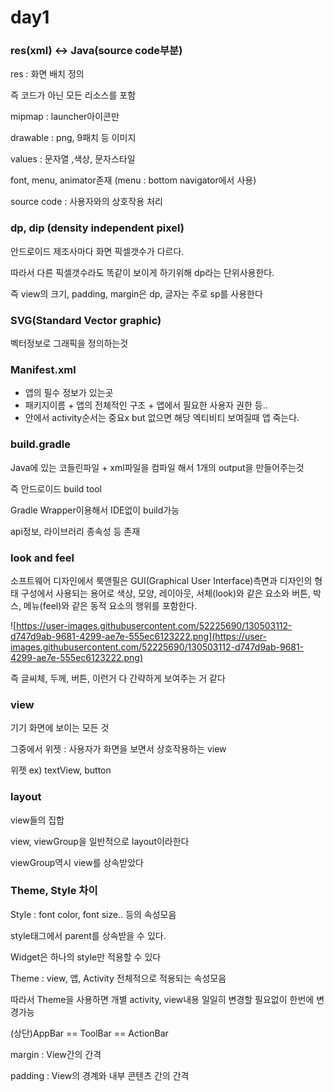 # day1

### **res(xml) ↔ Java(source code부분)**

res : 화면 배치 정의

즉 코드가 아닌 모든 리소스를 포함

mipmap : launcher아이콘만

drawable : png, 9패치 등 이미지

values : 문자열 ,색상, 문자스타일

font, menu, animator존재 (menu : bottom navigator에서 사용)

source code : 사용자와의 상호작용 처리

### dp, dip (density independent pixel)

안드로이드 제조사마다 화면 픽셀갯수가 다르다.

따라서 다른 픽셀갯수라도 똑같이 보이게 하기위해 dp라는 단위사용한다.

즉 view의 크기, padding, margin은 dp, 글자는 주로 sp를 사용한다

### **SVG(Standard Vector graphic)**

벡터정보로 그래픽을 정의하는것

### **Manifest.xml**

- 앱의 필수 정보가 있는곳
- 패키지이름 + 앱의 전체적인 구조 + 앱에서 필요한 사용자 권한 등..
- 안에서 activity순서는 중요x but 없으면 해당 엑티비티 보여질때 앱 죽는다.

### build.gradle

Java에 있는 코들린파일 + xml파일을 컴파일 해서 1개의 output을 만들어주는것

즉 안드로이드 build tool

Gradle Wrapper이용해서 IDE없이 build가능

api정보, 라이브러리 종속성 등 존재

### **look and feel**

소프트웨어 디자인에서 룩앤필은 GUI(Graphical User Interface)측면과 디자인의 형태 구성에서 사용되는 용어로 색상, 모양, 레이아웃, 서체(look)와 같은 요소와 버튼, 박스, 메뉴(feel)와 같은 동적 요소의 행위를 포함한다.

![https://user-images.githubusercontent.com/52225690/130503112-d747d9ab-9681-4299-ae7e-555ec6123222.png](https://user-images.githubusercontent.com/52225690/130503112-d747d9ab-9681-4299-ae7e-555ec6123222.png)

즉 글씨체, 두께, 버튼, 이런거 다 간략하게 보여주는 거 같다

### **view**

기기 화면에 보이는 모든 것

그중에서 위젯 : 사용자가 화면을 보면서 상호작용하는 view

위젯 ex) textView, button

### **layout**

view들의 집합

view, viewGroup을 일반적으로 layout이라한다

viewGroup역시 view를 상속받았다

### **Theme, Style 차이**

Style : font color, font size.. 등의 속성모음

style태그에서 parent를 상속받을 수 있다.

Widget은 하나의 style만 적용할 수 있다

Theme : view, 앱, Activity 전체적으로 적용되는 속성모음

따라서 Theme을 사용하면 개별 activity, view내용 일일히 변경할 필요없이 한번에 변경가능

(상단)AppBar == ToolBar == ActionBar

margin : View간의 간격

padding : View의 경계와 내부 콘텐츠 간의 간격